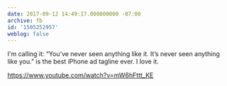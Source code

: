 ```yaml
---
date: 2017-09-12 14:49:17.000000000 -07:00
archive: fb
id: '1505252957'
weblog: false
---
```


I'm calling it: “You’ve never seen anything like it. It’s never seen anything like you.” is the best iPhone ad tagline ever. I love it.

https://www.youtube.com/watch?v=mW6hFttt_KE

